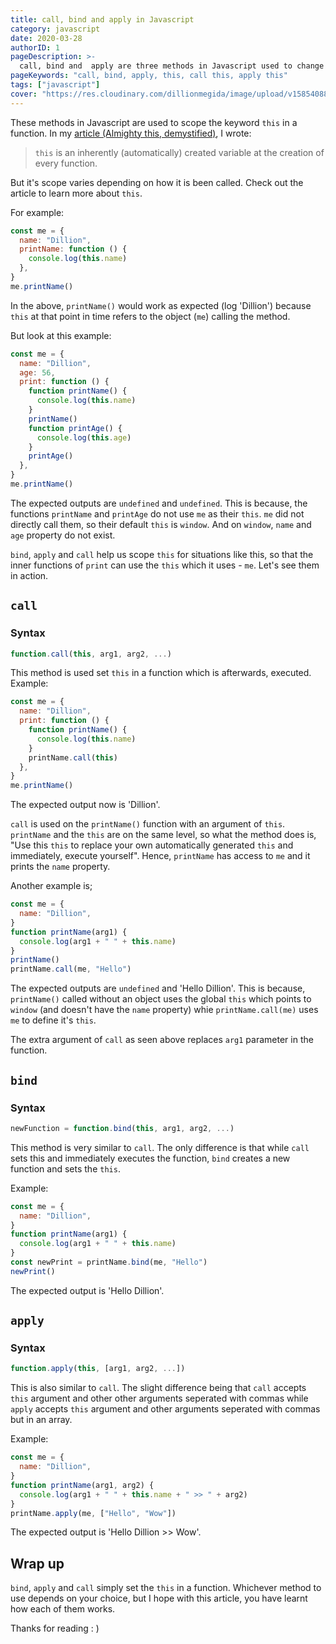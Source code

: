```yaml
---
title: call, bind and apply in Javascript
category: javascript
date: 2020-03-28
authorID: 1
pageDescription: >-
  call, bind and  apply are three methods in Javascript used to change the scope of this variable in a function.
pageKeywords: "call, bind, apply, this, call this, apply this"
tags: ["javascript"]
cover: "https://res.cloudinary.com/dillionmegida/image/upload/v1585408872/images/thewebfor5/call_bind_apply_ujjhbs.png"
---
```


These methods in Javascript are used to scope the keyword `this` in a function. In my [article (Almighty this, demystified)](https://dillionmegida.com/p/this-demystified), I wrote:

> `this` is an inherently (automatically) created variable at the creation of every function.

But it's scope varies depending on how it is been called. Check out the article to learn more about `this`.

For example:

```js
const me = {
  name: "Dillion",
  printName: function () {
    console.log(this.name)
  },
}
me.printName()
```

In the above, `printName()` would work as expected (log 'Dillion') because `this` at that point in time refers to the object (`me`) calling the method.

But look at this example:

```js
const me = {
  name: "Dillion",
  age: 56,
  print: function () {
    function printName() {
      console.log(this.name)
    }
    printName()
    function printAge() {
      console.log(this.age)
    }
    printAge()
  },
}
me.printName()
```

The expected outputs are `undefined` and `undefined`. This is because, the functions `printName` and `printAge` do not use `me` as their `this`. `me` did not directly call them, so their default `this` is `window`. And on `window`, `name` and `age` property do not exist.

`bind`, `apply` and `call` help us scope `this` for situations like this, so that the inner functions of `print` can use the `this` which it uses - `me`. Let's see them in action.

## `call`

### Syntax

```js
function.call(this, arg1, arg2, ...)
```

This method is used set `this` in a function which is afterwards, executed. Example:

```js
const me = {
  name: "Dillion",
  print: function () {
    function printName() {
      console.log(this.name)
    }
    printName.call(this)
  },
}
me.printName()
```

The expected output now is 'Dillion'.

`call` is used on the `printName()` function with an argument of `this`. `printName` and the `this` are on the same level, so what the method does is, "Use this `this` to replace your own automatically generated `this` and immediately, execute yourself". Hence, `printName` has access to `me` and it prints the `name` property.

Another example is;

```js
const me = {
  name: "Dillion",
}
function printName(arg1) {
  console.log(arg1 + " " + this.name)
}
printName()
printName.call(me, "Hello")
```

The expected outputs are `undefined` and 'Hello Dillion'. This is because, `printName()` called without an object uses the global `this` which points to `window` (and doesn't have the `name` property) whie `printName.call(me)` uses `me` to define it's `this`.

The extra argument of `call` as seen above replaces `arg1` parameter in the function.

## `bind`

### Syntax

```js
newFunction = function.bind(this, arg1, arg2, ...)
```

This method is very similar to `call`. The only difference is that while `call` sets this and immediately executes the function, `bind` creates a new function and sets the `this`.

Example:

```js
const me = {
  name: "Dillion",
}
function printName(arg1) {
  console.log(arg1 + " " + this.name)
}
const newPrint = printName.bind(me, "Hello")
newPrint()
```

The expected output is 'Hello Dillion'.

## `apply`

### Syntax

```js
function.apply(this, [arg1, arg2, ...])
```

This is also similar to `call`. The slight difference being that `call` accepts `this` argument and other other arguments seperated with commas while `apply` accepts `this` argument and other arguments seperated with commas but in an array.

Example:

```js
const me = {
  name: "Dillion",
}
function printName(arg1, arg2) {
  console.log(arg1 + " " + this.name + " >> " + arg2)
}
printName.apply(me, ["Hello", "Wow"])
```

The expected output is 'Hello Dillion >> Wow'.

## Wrap up

`bind`, `apply` and `call` simply set the `this` in a function. Whichever method to use depends on your choice, but I hope with this article, you have learnt how each of them works.

Thanks for reading : )
